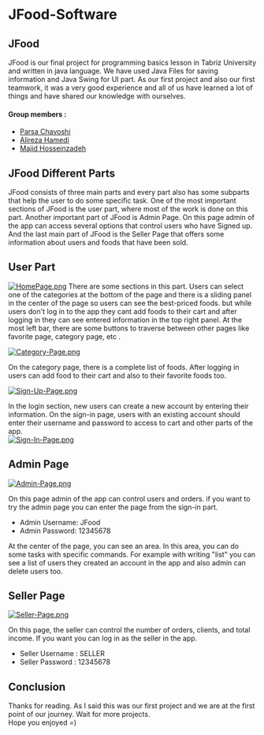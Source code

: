 # JFood-Software  
## JFood  
JFood is our final project for programming basics lesson in Tabriz University and written in java language. We have used Java Files for saving information and
Java Swing for UI part. As our first project and also our first teamwork, it was a very good experience and all of us have learned a lot of things and have shared our knowledge with ourselves.  
#### Group members : 
- [Parsa Chavoshi](https://github.com/ChavoshiParsa)
- [Alireza Hamedi](https://github.com/TheLotonegro) 
- [Majid Hosseinzadeh](https://github.com/MajidHosseinzadeh)  
## JFood Different Parts
JFood consists of three main parts and every part also has some subparts that help the user to do some specific task. One of the most important sections of JFood is the user part, where most of the work is done on this part. Another important part of JFood is Admin Page. On this page admin of the app can access several options that control users who have Signed up. And the last main part of JFood is the Seller Page that offers some information about users and foods that have been sold. 
## User Part
[![HomePage.png](https://i.postimg.cc/V685XD3N/HomePage.png)](https://postimg.cc/f38wNjW4)
There are some sections in this part. Users can select one of the categories at the bottom of the page and there is a sliding panel in the center of the page so users can see the best-priced foods. 
but while users don't log in to the app they cant add foods to their cart and after logging in they can see entered information in the top right panel. At the most left bar, there are some buttons to traverse between other pages like favorite page, category page, etc .   
    

[![Category-Page.png](https://i.postimg.cc/qMPrtzfJ/Category-Page.png)](https://postimg.cc/HV9RRWsR)

On the category page, there is a complete list of foods. After logging in users can add food to their cart and also to their favorite foods too.  

[![Sign-Up-Page.png](https://i.postimg.cc/65vJNt8D/Sign-Up-Page.png)](https://postimg.cc/tYpm30t5)  
   
In the login section, new users can create a new account by entering their information. On the sign-in page, users with an existing account should enter their username and password to access to cart and other parts of the app.   
[![Sign-In-Page.png](https://i.postimg.cc/MKV6mymM/Sign-In-Page.png)](https://postimg.cc/rKy28RbM)
## Admin Page
[![Admin-Page.png](https://i.postimg.cc/J7TC4v5H/Admin-Page.png)](https://postimg.cc/MXjF9s4z)   
  
On this page admin of the app can control users and orders. if you want to try the admin page you can enter the page from the sign-in part.
- Admin Username: JFood
- Admin Password: 12345678   

At the center of the page, you can see an area. In this area, you can do some tasks with specific commands. For example with writing "list" you can see a list of users they created an account in the app and also admin can delete users too.  


## Seller Page  
[![Seller-Page.png](https://i.postimg.cc/tCYQ1kBS/Seller-Page.png)](https://postimg.cc/cry52Ryw)     

On this page, the seller can control the number of orders, clients, and total income. If you want you can log in as the seller in the app.
- Seller Username : SELLER
- Seller Password : 12345678    

## Conclusion  

Thanks for reading. As I said this was our first project and we are at the first point of our journey. Wait for more projects.    
Hope you enjoyed =)
